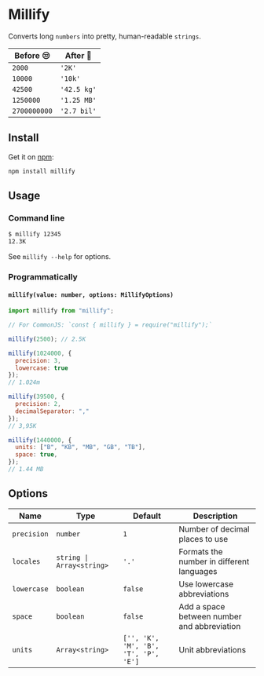 # Millify

Converts long `numbers` into pretty, human-readable `strings`.

Before :unamused: | After :tada:
--- | ---
`2000` | `'2K'`
`10000` | `'10k'`
`42500` | `'42.5 kg'`
`1250000` | `'1.25 MB'`
`2700000000` | `'2.7 bil'`


## Install

Get it on [npm](https://www.npmjs.com/package/millify):

```bash
npm install millify
```
## Usage

### Command line

```bash
$ millify 12345
12.3K
```

See `millify --help` for options.

### Programmatically

#### `millify(value: number, options: MillifyOptions)`

```js
import millify from "millify";

// For CommonJS: `const { millify } = require("millify");`

millify(2500); // 2.5K

millify(1024000, {
  precision: 3,
  lowercase: true
});
// 1.024m

millify(39500, {
  precision: 2,  
  decimalSeparator: ","
});
// 3,95K

millify(1440000, {
  units: ["B", "KB", "MB", "GB", "TB"],
  space: true,
});
// 1.44 MB
```

## Options

Name | Type | Default | Description
--- | --- | --- | ---
`precision` | `number` | `1` | Number of decimal places to use
`locales` | `string \| Array<string>` | `'.'` | Formats the number in different languages
`lowercase` | `boolean` | `false` | Use lowercase abbreviations
`space` | `boolean` | `false` | Add a space between number and abbreviation
`units` | `Array<string>` | `['', 'K', 'M', 'B', 'T', 'P', 'E']` | Unit abbreviations
